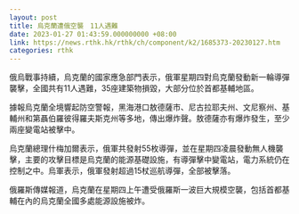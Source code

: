 ```yaml
---
layout: post
title: 烏克蘭遭俄空襲　11人遇難
date: 2023-01-27 01:43:59.000000000 +08:00
link: https://news.rthk.hk/rthk/ch/component/k2/1685373-20230127.htm
categories: rthk
---
```


俄烏戰事持續，烏克蘭的國家應急部門表示，俄軍星期四對烏克蘭發動新一輪導彈襲擊，全國共有11人遇難，35座建築物損毀，大部分位於首都基輔地區。

據報烏克蘭全境響起防空警報，黑海港口敖德薩市、尼古拉耶夫州、文尼察州、基輔州和第聶伯羅彼得羅夫斯克州等多地，傳出爆炸聲。敖德薩亦有爆炸發生，至少兩座變電站被擊中。

烏克蘭總理什梅加爾表示，俄軍共發射55枚導彈，並在星期四凌晨發動無人機襲擊，主要的攻擊目標是烏克蘭的能源基礎設施，有導彈擊中變電站，電力系統仍在控制之中。烏軍表示，俄軍發射超過15杖巡航導彈，全部被擊落。

俄羅斯傳媒報道，烏克蘭在星期四上午遭受俄羅斯一波巨大規模空襲，包括首都基輔在內的烏克蘭全國多處能源設施被炸。

